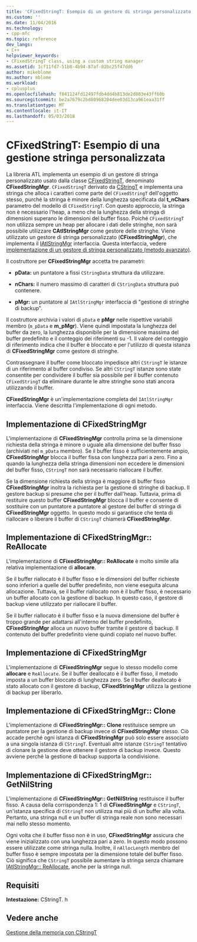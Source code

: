 ```yaml
---
title: 'CFixedStringT: Esempio di un gestore di stringa personalizzato | Documenti Microsoft'
ms.custom: ''
ms.date: 11/04/2016
ms.technology:
- cpp-mfc
ms.topic: reference
dev_langs:
- C++
helpviewer_keywords:
- CFixedStringT class, using a custom string manager
ms.assetid: 1cf11fd7-51b8-4b94-87af-02bc25f47dd6
author: mikeblome
ms.author: mblome
ms.workload:
- cplusplus
ms.openlocfilehash: f841124fd12497fdb4dd4b813de2d803e43ff60b
ms.sourcegitcommit: be2a7679c2bd80968204dee03d13ca961eaa31ff
ms.translationtype: MT
ms.contentlocale: it-IT
ms.lasthandoff: 05/03/2018
---
```

# <a name="cfixedstringt-example-of-a-custom-string-manager"></a>CFixedStringT: Esempio di una gestione stringa personalizzata
La libreria ATL implementa un esempio di un gestore di stringa personalizzato usato dalla classe [CFixedStringT](../atl-mfc-shared/reference/cfixedstringt-class.md), denominato **CFixedStringMgr**. `CFixedStringT` derivato da [CStringT](../atl-mfc-shared/reference/cstringt-class.md) e implementa una stringa che alloca i caratteri come parte del `CFixedStringT` dell'oggetto stesso, purché la stringa è minore della lunghezza specificata dal **t_nChars** parametro del modello di `CFixedStringT`. Con questo approccio, la stringa non è necessario l'heap, a meno che la lunghezza della stringa di dimensioni superano le dimensioni del buffer fisso. Poiché `CFixedStringT` non utilizza sempre un heap per allocare i dati delle stringhe, non sarà possibile utilizzare **CAtlStringMgr** come gestore delle stringhe. Viene utilizzato un gestore di stringa personalizzato (**CFixedStringMgr**), che implementa il [IAtlStringMgr](../atl-mfc-shared/reference/iatlstringmgr-class.md) interfaccia. Questa interfaccia, vedere [implementazione di un gestore di stringa personalizzato (metodo avanzato)](../atl-mfc-shared/implementation-of-a-custom-string-manager-advanced-method.md).  
  
 Il costruttore per **CFixedStringMgr** accetta tre parametri:  
  
-   **pData:** un puntatore a fissi `CStringData` struttura da utilizzare.  
  
-   **nChars:** il numero massimo di caratteri di `CStringData` struttura può contenere.  
  
-   **pMgr:** un puntatore al `IAtlStringMgr` interfaccia di "gestione di stringhe di backup".  
  
 Il costruttore archivia i valori di `pData` e **pMgr** nelle rispettive variabili membro (`m_pData` e **m_pMgr**). Viene quindi impostata la lunghezza del buffer da zero, la lunghezza disponibile per la dimensione massima del buffer predefinito e il conteggio dei riferimenti su -1. Il valore del conteggio di riferimento indica che il buffer è bloccato e per l'utilizzo di questa istanza di **CFixedStringMgr** come gestore di stringhe.  
  
 Contrassegnare il buffer come bloccato impedisce altri `CStringT` le istanze di un riferimento al buffer condiviso. Se altri `CStringT` istanze sono state consentite per condividere il buffer sia possibile per il buffer contenuto `CFixedStringT` da eliminare durante le altre stringhe sono stati ancora utilizzando il buffer.  
  
 **CFixedStringMgr** è un'implementazione completa del `IAtlStringMgr` interfaccia. Viene descritta l'implementazione di ogni metodo.  
  
## <a name="implementation-of-cfixedstringmgrallocate"></a>Implementazione di CFixedStringMgr  
 L'implementazione di **CFixedStringMgr** controlla prima se la dimensione richiesta della stringa è minore o uguale alla dimensione del buffer fisso (archiviati nel `m_pData` membro). Se il buffer fisso è sufficientemente ampio, **CFixedStringMgr** blocca il buffer fissa con lunghezza pari a zero. Fino a quando la lunghezza della stringa dimensioni non eccedere le dimensioni del buffer fisso, `CStringT` non sarà necessario riallocare il buffer.  
  
 Se la dimensione richiesta della stringa è maggiore di buffer fisso **CFixedStringMgr** inoltra la richiesta per la gestione di stringhe di backup. Il gestore backup si presume che per il buffer dall'heap. Tuttavia, prima di restituire questo buffer **CFixedStringMgr** blocca il buffer e consente di sostituire con un puntatore a puntatore al gestore del buffer di stringa di **CFixedStringMgr** oggetto. In questo modo si garantisce che tenta di riallocare o liberare il buffer di `CStringT` chiamerà **CFixedStringMgr**.  
  
## <a name="implementation-of-cfixedstringmgrreallocate"></a>Implementazione di CFixedStringMgr:: ReAllocate  
 L'implementazione di **CFixedStringMgr:: ReAllocate** è molto simile alla relativa implementazione di **allocare**.  
  
 Se il buffer riallocato è il buffer fisso e le dimensioni del buffer richieste sono inferiori a quelle del buffer predefinito, non viene eseguita alcuna allocazione. Tuttavia, se il buffer riallocato non è il buffer fisso, è necessario un buffer allocato con la gestione di backup. In questo caso, il gestore di backup viene utilizzato per riallocare il buffer.  
  
 Se il buffer riallocato è il buffer fisso e la nuova dimensione del buffer è troppo grande per adattarsi all'interno del buffer predefinito, **CFixedStringMgr** alloca un nuovo buffer tramite il gestore di backup. Il contenuto del buffer predefinito viene quindi copiato nel nuovo buffer.  
  
## <a name="implementation-of-cfixedstringmgrfree"></a>Implementazione di CFixedStringMgr  
 L'implementazione di **CFixedStringMgr** segue lo stesso modello come **allocare** e `ReAllocate`. Se il buffer deallocato è il buffer fisso, il metodo imposta a un buffer bloccato di lunghezza zero. Se il buffer deallocato è stato allocato con il gestore di backup, **CFixedStringMgr** utilizza la gestione di backup per liberarlo.  
  
## <a name="implementation-of-cfixedstringmgrclone"></a>Implementazione di CFixedStringMgr:: Clone  
 L'implementazione di **CFixedStringMgr:: Clone** restituisce sempre un puntatore per la gestione di backup invece di **CFixedStringMgr** stesso. Ciò accade perché ogni istanza di **CFixedStringMgr** può solo essere associato a una singola istanza di `CStringT`. Eventuali altre istanze `CStringT` tentativo di clonare la gestione deve ottenere il gestore di backup invece. Questo avviene perché la gestione di backup supporta la condivisione.  
  
## <a name="implementation-of-cfixedstringmgrgetnilstring"></a>Implementazione di CFixedStringMgr:: GetNilString  
 L'implementazione di **CFixedStringMgr:: GetNilString** restituisce il buffer fisso. A causa della corrispondenza 1: 1 di **CFixedStringMgr** e `CStringT`, un'istanza specifica di `CStringT` non utilizza mai più di un buffer alla volta. Pertanto, una stringa null e un buffer di stringa reale non sono necessari mai nello stesso momento.  
  
 Ogni volta che il buffer fisso non è in uso, **CFixedStringMgr** assicura che viene inizializzato con una lunghezza pari a zero. In questo modo possono essere utilizzate come stringa nulla. Inoltre, il `nAllocLength` membro del buffer fisso è sempre impostata per la dimensione totale del buffer fisso. Ciò significa che `CStringT` possibile aumentare la stringa senza chiamare [IAtlStringMgr:: ReAllocate](../atl-mfc-shared/reference/iatlstringmgr-class.md#reallocate), anche per la stringa null.  
  
## <a name="requirements"></a>Requisiti  
 **Intestazione:** CStringT. h  
  
## <a name="see-also"></a>Vedere anche  
 [Gestione della memoria con CStringT](../atl-mfc-shared/memory-management-with-cstringt.md)

